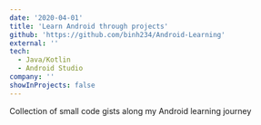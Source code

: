 ```yaml
---
date: '2020-04-01'
title: 'Learn Android through projects'
github: 'https://github.com/binh234/Android-Learning'
external: ''
tech:
  - Java/Kotlin
  - Android Studio
company: ''
showInProjects: false
---
```


Collection of small code gists along my Android learning journey
